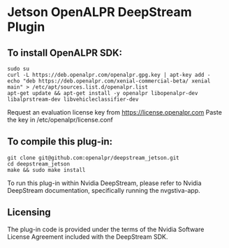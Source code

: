 Jetson OpenALPR DeepStream Plugin
===================================

To install OpenALPR SDK:
-------------------------

    sudo su
    curl -L https://deb.openalpr.com/openalpr.gpg.key | apt-key add -
    echo "deb https://deb.openalpr.com/xenial-commercial-beta/ xenial main" > /etc/apt/sources.list.d/openalpr.list
    apt-get update && apt-get install -y openalpr libopenalpr-dev libalprstream-dev libvehicleclassifier-dev

Request an evaluation license key from https://license.openalpr.com
Paste the key in /etc/openalpr/license.conf


To compile this plug-in:
-------------------------

    git clone git@github.com:openalpr/deepstream_jetson.git
    cd deepstream_jetson
    make && sudo make install


To run this plug-in within Nvidia DeepStream, please refer to Nvidia DeepStream documentation, specifically running the nvgstiva-app.

Licensing
----------

The plug-in code is provided under the terms of the Nvidia Software License Agreement included with the DeepStream SDK.

